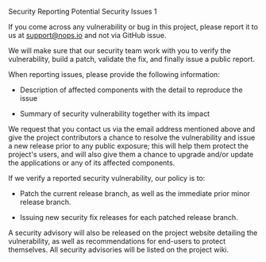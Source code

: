Security
Reporting Potential Security Issues
1

If you come across any vulnerability or bug in this project, please report it 
to us at support@nops.io and not via GitHub issue.


We will make sure that our security team work with you to verify the 
vulnerability, build a patch, validate the fix, and finally issue a public 
report.

When reporting issues, please provide the following information:

* Description of affected components with the detail to reproduce the 
issue 

* Summary of security vulnerability together with its impact

We request that you contact us via the email address mentioned above 
and give the project contributors a chance to resolve the vulnerability and
issue a new release prior to any public exposure; this will help them 
protect the project's users, and will also give them a chance to upgrade 
and/or update the applications or any of its affected components.

If we verify a reported security vulnerability, our policy is to:

* Patch the current release branch, as well as the immediate prior 
minor release branch.

* Issuing new security fix releases for each patched release branch.

A security advisory will also be released on the project website detailing 
the vulnerability, as well as recommendations for end-users to protect 
themselves. All security advisories will be listed on the project wiki.